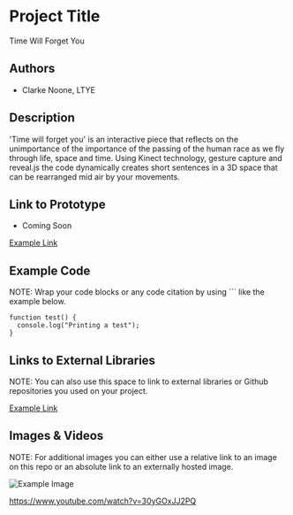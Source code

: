 # Project Title
Time Will Forget You

## Authors
- Clarke Noone, LTYE

## Description
'Time will forget you' is an interactive piece that reflects on the unimportance of the importance of the passing of the human race as we fly through life, space and time. Using Kinect technology, gesture capture and reveal.js the code dynamically creates short sentences in a 3D space that can be rearranged mid air by your movements.

## Link to Prototype
- Coming Soon

[Example Link](http://www.google.com "Example Link")

## Example Code
NOTE: Wrap your code blocks or any code citation by using ``` like the example below.
```
function test() {
  console.log("Printing a test");
}
```
## Links to External Libraries
 NOTE: You can also use this space to link to external libraries or Github repositories you used on your project.

[Example Link](https://github.com/willy-vvu/reveal.js "Example Link")

## Images & Videos
NOTE: For additional images you can either use a relative link to an image on this repo or an absolute link to an externally hosted image.

![Example Image](project_images/cover.jpg?raw=true "Example Image")

https://www.youtube.com/watch?v=30yGOxJJ2PQ
